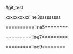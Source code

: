 #git_test

xxxxxxxxxxline3sssssssss

==========line5========

=========line7=========

=========line9========
